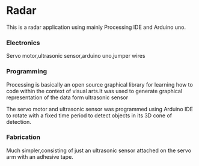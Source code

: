 # Radar
This is a radar application using mainly Processing IDE and Arduino uno.

### Electronics

Servo motor,ultrasonic sensor,arduino uno,jumper wires

### Programming

Processing is basically an open source graphical library for learning how to code within the context of visual arts.It was used to generate graphical representation of the data form ultrasonic sensor

The servo motor and ultrasonic sensor was programmed using Arduino IDE to rotate with a fixed time period to detect objects in its 3D cone of detection.

### Fabrication

Much simpler,consisting of just an ultrasonic sensor attached on the servo arm with an adhesive tape.



